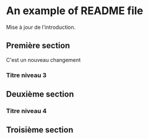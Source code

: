 # An example of README file

Mise à jour de l'introduction.

## Première section

C'est un nouveau changement

### Titre niveau 3

## Deuxième section

### Titre niveau 4

## Troisième section
